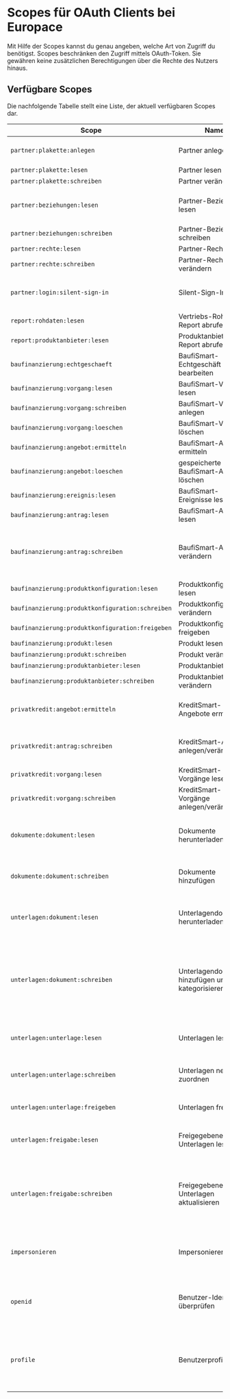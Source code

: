 # Scopes für OAuth Clients bei Europace

Mit Hilfe der Scopes kannst du genau angeben, welche Art von Zugriff du benötigst. Scopes beschränken den Zugriff mittels OAuth-Token. Sie gewähren keine zusätzlichen Berechtigungen über die Rechte des Nutzers hinaus.

## Verfügbare Scopes

Die nachfolgende Tabelle stellt eine Liste, der aktuell verfügbaren Scopes dar.

| Scope | Name | Beschreibung  |
|-------|------|---------------| 
| ` partner:plakette:anlegen ` |  Partner anlegen  |   Neue Organisationen oder Personen können erstellt werden.  |
| ` partner:plakette:lesen ` |  Partner lesen  |    |
| ` partner:plakette:schreiben ` |  Partner verändern  |    |
| ` partner:beziehungen:lesen ` |  Partner-Beziehungen lesen  |   Zugriffs- und Einstellungsrechte können abgerufen werden.  |
| ` partner:beziehungen:schreiben ` |  Partner-Beziehungen schreiben  |   Zugriffsrechte können vergeben werden.  |
| ` partner:rechte:lesen ` |  Partner-Rechte lesen  |    |
| ` partner:rechte:schreiben ` |  Partner-Rechte verändern  |    |
| ` partner:login:silent-sign-in ` |  Silent-Sign-In erlaubt  |   Ermöglicht das öffnen von Europace im Browser ohne Passwortabfrage.  |
| ` report:rohdaten:lesen ` |  Vertriebs-Rohdaten-Report abrufen  |    |
| ` report:produktanbieter:lesen ` |  Produktanbieter-Report abrufen  |    |
| ` baufinanzierung:echtgeschaeft ` |  BaufiSmart-Echtgeschäft bearbeiten  |    |
| ` baufinanzierung:vorgang:lesen ` |  BaufiSmart-Vorgänge lesen  |    |
| ` baufinanzierung:vorgang:schreiben ` |  BaufiSmart-Vorgänge anlegen  |    |
| ` baufinanzierung:vorgang:loeschen ` |  BaufiSmart-Vorgänge löschen  |    |
| ` baufinanzierung:angebot:ermitteln ` |  BaufiSmart-Angebote ermitteln  |    |
| ` baufinanzierung:angebot:loeschen ` |  gespeicherte BaufiSmart-Angebote löschen  |    |
| ` baufinanzierung:ereignis:lesen ` |  BaufiSmart-Ereignisse lesen  |    |
| ` baufinanzierung:antrag:lesen ` |  BaufiSmart-Anträge lesen  |    |
| ` baufinanzierung:antrag:schreiben ` |  BaufiSmart-Anträge verändern  |   Der Antragsstatus und der Sachbearbeiter können verändert sowie die Produktanbieter-Renferenz ergänzt werden.  |
| ` baufinanzierung:produktkonfiguration:lesen ` |  Produktkonfiguration lesen  |   für Product-Cockpit  |
| ` baufinanzierung:produktkonfiguration:schreiben ` |  Produktkonfiguration verändern  |   für Product-Cockpit  |
| ` baufinanzierung:produktkonfiguration:freigeben ` |  Produktkonfiguration freigeben  |   für Product-Cockpit  |
| ` baufinanzierung:produkt:lesen ` |  Produkt lesen  |   für Product-Cockpit  |
| ` baufinanzierung:produkt:schreiben ` |  Produkt verändern  |   für Product-Cockpit  |
| ` baufinanzierung:produktanbieter:lesen ` |  Produktanbieter lesen  |   für Product-Cockpit  |
| ` baufinanzierung:produktanbieter:schreiben ` |  Produktanbieter verändern  |   für Product-Cockpit  |
| ` privatkredit:angebot:ermitteln ` |  KreditSmart-Angebote ermitteln  |   Ratenkredit-Angebote und -Schaufensterkonditionen können ermittelt werden.  |
| ` privatkredit:antrag:schreiben ` |  KreditSmart-Anträge anlegen/verändern  |   Anträge anlegen (annehmen) oder verändern (z.B. Antragsstatus).  |
| ` privatkredit:vorgang:lesen ` |  KreditSmart-Vorgänge lesen  |    |
| ` privatkredit:vorgang:schreiben ` |  KreditSmart-Vorgänge anlegen/verändern  |   Vorgänge anlegen oder verändern.  |
| ` dokumente:dokument:lesen ` |  Dokumente herunterladen  |   Dokumente können aus einem Vorgang oder Antrag gelesen (heruntergeladen) werden  |
| ` dokumente:dokument:schreiben ` |  Dokumente hinzufügen  |   Dokumente können zu einem Vorgang oder Antrag hinzugefügt (hochgeladen) werden  |
| ` unterlagen:dokument:lesen ` |  Unterlagendokumente herunterladen  |   Hochgeladene Dokumente eines Vorgangs können heruntergeladen werden.  |
| ` unterlagen:dokument:schreiben ` |  Unterlagendokumente hinzufügen und kategorisieren  |   Dokumente zu einem Vorgang können hochladen, umbenannt, gelöscht und die Kategorisierung gestartet werden, damit die Dokumente in der Unterlagenakte zu Verfügung stehen.  |
| ` unterlagen:unterlage:lesen ` |  Unterlagen lesen  |   Kategorisierte Dokumente (Unterlagen) können abgerufen werden.  |
| ` unterlagen:unterlage:schreiben ` |  Unterlagen neu zuordnen  |   Die Kategorie und der Bezug der Unterlagen können geändert werden.  |
| ` unterlagen:unterlage:freigeben ` |  Unterlagen freigeben  |   Unterlagen für einen Antrag können freigeben werden.  |
| ` unterlagen:freigabe:lesen ` |  Freigegebene Unterlagen lesen  |   Freigegebene Unterlagen zu einem Antrag können abgerufen werden.  |
| ` unterlagen:freigabe:schreiben ` |  Freigegebene Unterlagen aktualisieren  |   Der Status einer freigegeben Unterlagen kann verändert werden, um aus Produktanbietersicht den Empfang der Unterlagen zu bestätigen.  |
| ` impersonieren ` |  Impersonieren  |   Aktionen können im Namen eines untergeordneten Partners ausgeführt werden.  |
| ` openid ` |  Benutzer-Identität überprüfen  |   Die Anmeldung bei Europace kann angefordert werden, um die Identität des Benutzers zu überprüfen.  |
| ` profile ` |  Benutzerprofil lesen  |   Profildaten (Vor- und Nachname, Benutzername, E-Mail und Avatar-Bild) des angemeldeten Benutzers können abgerufen werden.  |
